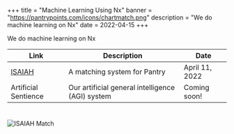 +++
title = "Machine Learning Using Nx"
banner = "https://pantrypoints.com/icons/chartmatch.png"
description = "We do machine learning on Nx"
date = 2022-04-15
+++

We do machine learning on Nx


Link | Description | Date
--- | --- | ---
[ISAIAH](https://pantrypoints.com/match) &nbsp; &nbsp; &nbsp; | A matching system for Pantry | April 11, 2022
Artificial Sentience | Our artificial general intelligence (AGI) system | Coming soon!


# 

![ISAIAH Match](https://pantrypoints.com/icons/chartmatch.png)


